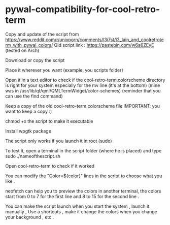 # pywal-compatibility-for-cool-retro-term
Copy and update of the script from https://www.reddit.com/r/unixporn/comments/l3i7st/i3_lain_and_coolretroterm_with_pywal_colors/
Old script link : https://pastebin.com/w6a6ZEyE
(tested on Arch)

Download or copy the script

Place it wherever you want (example: you scripts folder)

Open it in a text editor to check if the cool-retro-term.colorscheme directory is right for your system especially for the mv line (it's at the bottom)
(mine was in /usr/lib/qt/qml/QMLTermWidget/color-schemes) (reminder that you can use the find command)

Keep a copy of the old cool-retro-term.colorscheme file IMPORTANT: you want to keep a copy :) 

chmod +x the script to make it executable

Install wpgtk package 

The script only works if you launch it in root (sudo) 

To test it, open a terminal in the script folder (where he is placed) and type sudo ./nameofthescript.sh  

Open cool-retro-term to check if it worked 

You can modify the "Color=${color}" lines in the script to choose what you like .

neofetch can help you to preview the colors in another terminal, the colors start from 0 to 7 for the first line and 8 to 15 for the second line .

You can make the script launch when you start the system , launch it manually , Use a shortcuts , make it change the colors when you change your background , etc . 
